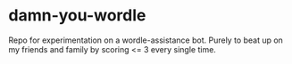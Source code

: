 # damn-you-wordle

Repo for experimentation on a wordle-assistance bot. Purely to beat up on my friends and family by scoring <= 3 every single time.
